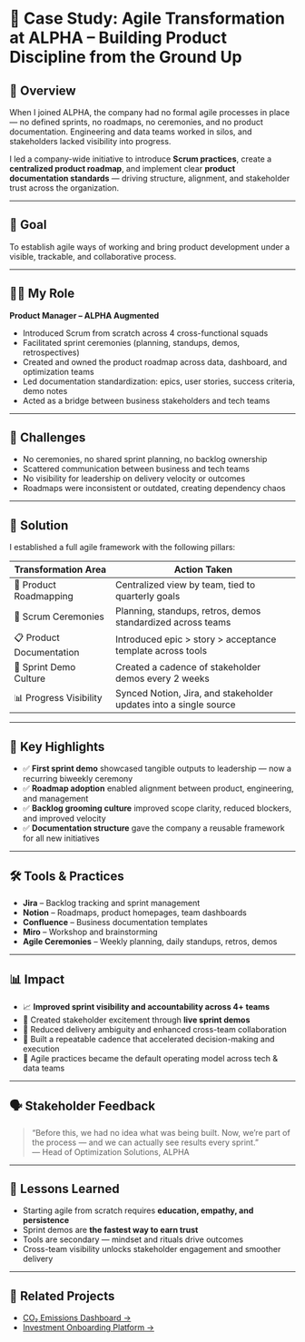 # 🔄 Case Study: Agile Transformation at ALPHA – Building Product Discipline from the Ground Up

## 📌 Overview  
When I joined ALPHA, the company had no formal agile processes in place — no defined sprints, no roadmaps, no ceremonies, and no product documentation. Engineering and data teams worked in silos, and stakeholders lacked visibility into progress.

I led a company-wide initiative to introduce **Scrum practices**, create a **centralized product roadmap**, and implement clear **product documentation standards** — driving structure, alignment, and stakeholder trust across the organization.

---

## 🎯 Goal  
To establish agile ways of working and bring product development under a visible, trackable, and collaborative process.

---

## 👨‍💻 My Role  
**Product Manager – ALPHA Augmented**  
- Introduced Scrum from scratch across 4 cross-functional squads  
- Facilitated sprint ceremonies (planning, standups, demos, retrospectives)  
- Created and owned the product roadmap across data, dashboard, and optimization teams  
- Led documentation standardization: epics, user stories, success criteria, demo notes  
- Acted as a bridge between business stakeholders and tech teams

---

## 🧩 Challenges  
- No ceremonies, no shared sprint planning, no backlog ownership  
- Scattered communication between business and tech teams  
- No visibility for leadership on delivery velocity or outcomes  
- Roadmaps were inconsistent or outdated, creating dependency chaos

---

## 🚀 Solution  
I established a full agile framework with the following pillars:

| Transformation Area      | Action Taken                                                  |
|--------------------------|----------------------------------------------------------------|
| 🧭 Product Roadmapping    | Centralized view by team, tied to quarterly goals             |
| 📅 Scrum Ceremonies       | Planning, standups, retros, demos standardized across teams   |
| 📋 Product Documentation  | Introduced epic > story > acceptance template across tools    |
| 🧪 Sprint Demo Culture     | Created a cadence of stakeholder demos every 2 weeks          |
| 📊 Progress Visibility     | Synced Notion, Jira, and stakeholder updates into a single source |

---

## 🎯 Key Highlights
- ✅ **First sprint demo** showcased tangible outputs to leadership — now a recurring biweekly ceremony  
- ✅ **Roadmap adoption** enabled alignment between product, engineering, and management  
- ✅ **Backlog grooming culture** improved scope clarity, reduced blockers, and improved velocity  
- ✅ **Documentation structure** gave the company a reusable framework for all new initiatives

---

## 🛠 Tools & Practices  
- **Jira** – Backlog tracking and sprint management  
- **Notion** – Roadmaps, product homepages, team dashboards  
- **Confluence** – Business documentation templates  
- **Miro** – Workshop and brainstorming  
- **Agile Ceremonies** – Weekly planning, daily standups, retros, demos

---

## 📊 Impact  
- 📈 **Improved sprint visibility and accountability across 4+ teams**  
- 📣 Created stakeholder excitement through **live sprint demos**  
- 🧩 Reduced delivery ambiguity and enhanced cross-team collaboration  
- 📅 Built a repeatable cadence that accelerated decision-making and execution  
- 🔄 Agile practices became the default operating model across tech & data teams

---

## 🗣 Stakeholder Feedback  
> “Before this, we had no idea what was being built. Now, we’re part of the process — and we can actually see results every sprint.”  
> — Head of Optimization Solutions, ALPHA

---

## 🧠 Lessons Learned  
- Starting agile from scratch requires **education, empathy, and persistence**  
- Sprint demos are **the fastest way to earn trust**  
- Tools are secondary — mindset and rituals drive outcomes  
- Cross-team visibility unlocks stakeholder engagement and smoother delivery

---

## 🔗 Related Projects  
- [CO₂ Emissions Dashboard →](./CO2-Dashboard.md)  
- [Investment Onboarding Platform →](./investment-onboarding.md)
